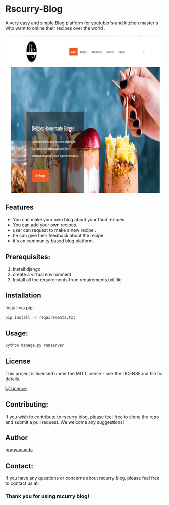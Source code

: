 # Rscurry-Blog
A very easy and simple Blog platform for youtuber's and kitchen master's who want to online their recipes  over the world .

<p align="center">
 <img src="./media/recipes/Screenshot 2023-05-17 143721.png "alt="website-screenshot" width="800" height="500" />
</p>



## Features

- You can make your own blog about your food recipes.
- You can add your own recipes.
- user can request to make a new recipe .
- he can give their feedback about the recipe.
- it's an community based blog platform.


## Prerequisites:

1. Install django
2. create a virtual environment
3. Install all the requirements from requirements.txt file


## Installation
Install via pip:

```bash
pip install -r requirements.txt
```
## Usage: 

```bash
python manage.py runserver
```
## License

This project is licensed under the MIT License - see the LICENSE.md file for details.

[![Licence](https://img.shields.io/github/license/Ileriayo/markdown-badges?style=for-the-badge)](./LICENSE)

## Contributing:

If you wish to contribute to rscurry blog, please feel free to clone the repo and submit a pull request. We welcome any suggestions!

## Author

[pragyananda](https://github.com/pragyananda)

## Contact:

If you have any questions or concerns about rscurry blog, please feel free to contact us at:

### Thank you for using rscurry blog!